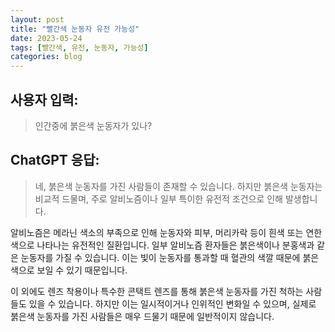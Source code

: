 ```yaml
---
layout: post
title: "빨간색 눈동자 유전 가능성"
date: 2023-05-24
tags: [빨간색, 유전, 눈동자, 가능성]
categories: blog
---
```


## 사용자 입력:
> 인간중에 붉은색 눈동자가 있나?

## ChatGPT 응답:
> 네, 붉은색 눈동자를 가진 사람들이 존재할 수 있습니다. 하지만 붉은색 눈동자는 비교적 드물며, 주로 알비노즘이나 일부 특이한 유전적 조건으로 인해 발생합니다. 

알비노즘은 메라닌 색소의 부족으로 인해 눈동자와 피부, 머리카락 등이 흰색 또는 연한 색으로 나타나는 유전적인 질환입니다. 일부 알비노즘 환자들은 붉은색이나 분홍색과 같은 눈동자를 가질 수 있습니다. 이는 빛이 눈동자를 통과할 때 혈관의 색깔 때문에 붉은색으로 보일 수 있기 때문입니다.

이 외에도 렌즈 착용이나 특수한 콘택트 렌즈를 통해 붉은색 눈동자를 가진 척하는 사람들도 있을 수 있습니다. 하지만 이는 일시적이거나 인위적인 변화일 수 있으며, 실제로 붉은색 눈동자를 가진 사람들은 매우 드물기 때문에 일반적이지 않습니다.

